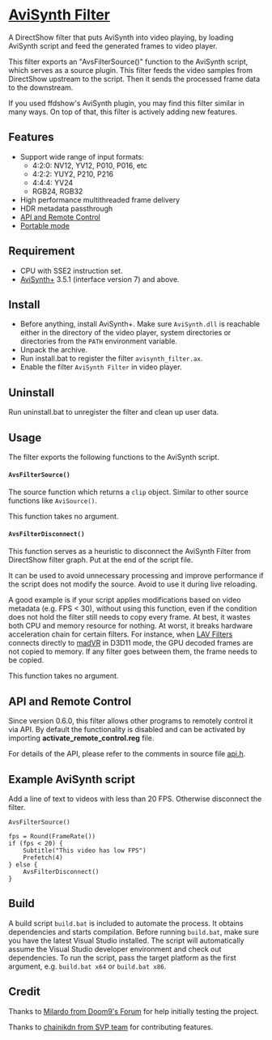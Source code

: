 # [AviSynth Filter](https://github.com/CrendKing/avisynth_filter)

A DirectShow filter that puts AviSynth into video playing, by loading AviSynth script and feed the generated frames to video player.

This filter exports an "AvsFilterSource()" function to the AviSynth script, which serves as a source plugin. This filter feeds the video samples from DirectShow upstream to the script. Then it sends the processed frame data to the downstream.

If you used ffdshow's AviSynth plugin, you may find this filter similar in many ways. On top of that, this filter is actively adding new features.

## Features

* Support wide range of input formats:
    * 4:2:0: NV12, YV12, P010, P016, etc
    * 4:2:2: YUY2, P210, P216
    * 4:4:4: YV24
    * RGB24, RGB32
* High performance multithreaded frame delivery
* HDR metadata passthrough
* [API and Remote Control](#api-and-remote-control)
* [Portable mode](https://github.com/CrendKing/avisynth_filter/wiki/Portable-mode)

## Requirement

* CPU with SSE2 instruction set.
* [AviSynth+](https://github.com/AviSynth/AviSynthPlus) 3.5.1 (interface version 7) and above.

## Install

* Before anything, install AviSynth+. Make sure `AviSynth.dll` is reachable either in the directory of the video player, system directories or directories from the `PATH` environment variable.
* Unpack the archive.
* Run install.bat to register the filter `avisynth_filter.ax`.
* Enable the filter `AviSynth Filter` in video player.

## Uninstall

Run uninstall.bat to unregister the filter and clean up user data.

## Usage

The filter exports the following functions to the AviSynth script.

#### `AvsFilterSource()`

The source function which returns a `clip` object. Similar to other source functions like `AviSource()`.

This function takes no argument.

#### `AvsFilterDisconnect()`

This function serves as a heuristic to disconnect the AviSynth Filter from DirectShow filter graph. Put at the end of the script file.

It can be used to avoid unnecessary processing and improve performance if the script does not modify the source. Avoid to use it during live reloading.

A good example is if your script applies modifications based on video metadata (e.g. FPS < 30), without using this function, even if the condition does not hold the filter still needs to copy every frame. At best, it wastes both CPU and memory resource for nothing. At worst, it breaks hardware acceleration chain for certain filters. For instance, when [LAV Filters](https://github.com/Nevcairiel/LAVFilters) connects directly to [madVR](http://www.madvr.com/) in D3D11 mode, the GPU decoded frames are not copied to memory. If any filter goes between them, the frame needs to be copied.

This function takes no argument.

## API and Remote Control

Since version 0.6.0, this filter allows other programs to remotely control it via API. By default the functionality is disabled and can be activated by importing **activate_remote_control.reg** file.

For details of the API, please refer to the comments in source file [api.h](https://github.com/CrendKing/avisynth_filter/blob/master/avisynth_filter/src/api.h).

## Example AviSynth script

Add a line of text to videos with less than 20 FPS. Otherwise disconnect the filter.

```
AvsFilterSource()

fps = Round(FrameRate())
if (fps < 20) {
    Subtitle("This video has low FPS")
    Prefetch(4)
} else {
    AvsFilterDisconnect()
}
```

## Build

A build script `build.bat` is included to automate the process. It obtains dependencies and starts compilation. Before running `build.bat`, make sure you have the latest Visual Studio installed. The script will automatically assume the Visual Studio developer environment and check out dependencies. To run the script, pass the target platform as the first argument, e.g. `build.bat x64` or `build.bat x86`.

## Credit

Thanks to [Milardo from Doom9's Forum](https://forum.doom9.org/member.php?u=159393) for help initially testing the project.

Thanks to [chainikdn from SVP team](https://github.com/chainikdn) for contributing features.
